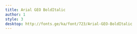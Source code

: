 ```yaml
---
title: Arial GEO BoldItalic
author: 1
style: 3
desktop: http://fonts.ge/ka/font/723/Arial-GEO-BoldItalic
---
```

